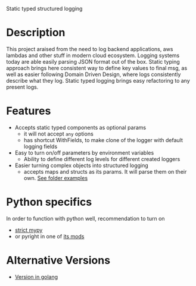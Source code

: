 Static typed structured logging

# Description

This project araised from the need to log backend applications, aws lambdas and other stuff in modern cloud ecosystem. Logging systems today are able easily parsing JSON format out of the box.
Static typing approach brings here consistent way to define key values to final msg, as well as easier following Domain Driven Design, where logs consistently describe what they log. Static typed logging brings easy refactoring to any present logs.

# Features

- Accepts static typed components as optional params
  - it will not accept `any` options
  - has shortcut WithFields, to make clone of the logger with default logging fields
- Easy to turn on/off parameters by environment variables
  - Ability to define different log levels for different created loggers
- Easier turning complex objects into structured logging
  - accepts maps and structs as its params. It will parse them on their own.
[See folder examples](./examples)

# Python specifics

In order to function with python well, recommendation to turn on
- [strict mypy](<https://careers.wolt.com/en/blog/tech/professional-grade-mypy-configuration>)
- or pyright in one of [its mods](<https://github.com/microsoft/pyright/blob/main/docs/configuration.md>)

# Alternative Versions

- [Version in golang](github.com/darklab8/logusgo)
